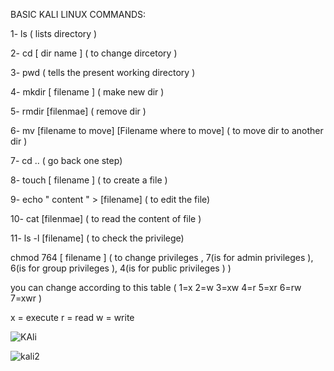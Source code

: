 BASIC KALI LINUX COMMANDS:

1- ls ( lists directory )

2- cd [ dir name ] ( to change dircetory )

3- pwd ( tells the present working directory )

4- mkdir [ filename ] ( make new dir )

5- rmdir [filenmae] ( remove dir )

6- mv [filename to move] [Filename where to move] ( to move dir to another dir )

7- cd .. ( go back one step)

8- touch [ filename ] ( to create a file )

9- echo " content " > [filename] ( to edit the file)


10- cat [filenmae] ( to read the content of file )

11- ls -l [filename] ( to check the privilege)

   chmod 764 [ filename ] ( to change privileges , 7(is for admin privileges ), 6(is for group privileges ), 4(is for public privileges ) )

   you can change according to this table ( 1=x 2=w 3=xw 4=r 5=xr 6=rw 7=xwr ) 
   
   x = execute r = read w = write
   


![KAli](https://github.com/user-attachments/assets/3f0fb434-c8b0-44a7-a8e3-6cb66586871a)



![kali2](https://github.com/user-attachments/assets/001b39bd-fd62-4570-bd2a-6aa6d41a2f6f)
